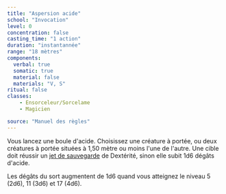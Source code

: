 ```yaml
---
title: "Aspersion acide"
school: "Invocation"
level: 0
concentration: false
casting_time: "1 action"
duration: "instantannée"
range: "18 mètres"
components:
  verbal: true
  somatic: true
  material: false
  materials: "V, S"
ritual: false
classes:
    - Ensorceleur/Sorcelame
    - Magicien

source: "Manuel des règles"
---
```

Vous lancez une boule d'acide. Choisissez une créature à portée, ou deux créatures à portée situées à 1,50 mètre ou moins l'une de l'autre. Une cible doit réussir un [jet de sauvegarde](/utiliser-les-caracteristiques#jets-de-sauvegarde) de Dextérité, sinon elle subit 1d6 dégâts d'acide.

Les dégâts du sort augmentent de 1d6 quand vous atteignez le niveau 5 (2d6), 11 (3d6) et 17 (4d6).
